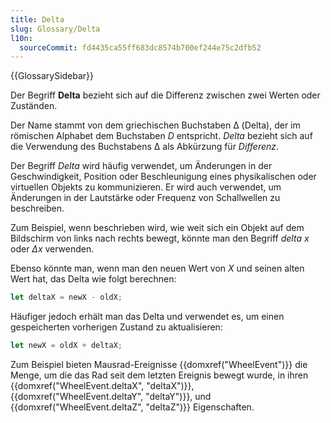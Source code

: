 ```yaml
---
title: Delta
slug: Glossary/Delta
l10n:
  sourceCommit: fd4435ca55ff683dc8574b700ef244e75c2dfb52
---
```


{{GlossarySidebar}}

Der Begriff **Delta** bezieht sich auf die Differenz zwischen zwei Werten oder Zuständen.

Der Name stammt von dem griechischen Buchstaben Δ (Delta), der im römischen Alphabet dem Buchstaben _D_ entspricht. _Delta_ bezieht sich auf die Verwendung des Buchstabens Δ als Abkürzung für _Differenz_.

Der Begriff _Delta_ wird häufig verwendet, um Änderungen in der Geschwindigkeit, Position oder Beschleunigung eines physikalischen oder virtuellen Objekts zu kommunizieren. Er wird auch verwendet, um Änderungen in der Lautstärke oder Frequenz von Schallwellen zu beschreiben.

Zum Beispiel, wenn beschrieben wird, wie weit sich ein Objekt auf dem Bildschirm von links nach rechts bewegt, könnte man den Begriff _delta x_ oder _Δx_ verwenden.

Ebenso könnte man, wenn man den neuen Wert von _X_ und seinen alten Wert hat, das Delta wie folgt berechnen:

```js
let deltaX = newX - oldX;
```

Häufiger jedoch erhält man das Delta und verwendet es, um einen gespeicherten vorherigen Zustand zu aktualisieren:

```js
let newX = oldX + deltaX;
```

Zum Beispiel bieten Mausrad-Ereignisse {{domxref("WheelEvent")}} die Menge, um die das Rad seit dem letzten Ereignis bewegt wurde, in ihren {{domxref("WheelEvent.deltaX", "deltaX")}}, {{domxref("WheelEvent.deltaY", "deltaY")}}, und {{domxref("WheelEvent.deltaZ", "deltaZ")}} Eigenschaften.
